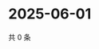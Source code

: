 # 2025-06-01

共 0 条

<!-- BEGIN ZHIHUVIDEO -->
<!-- 最后更新时间 Sun Jun 01 2025 17:11:20 GMT+0800 (China Standard Time) -->

<!-- END ZHIHUVIDEO -->
